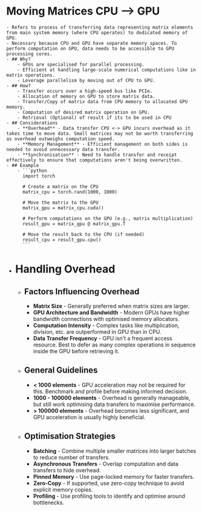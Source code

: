# Moving Matrices CPU --> GPU
	- Refers to process of transferring data representing matrix elements from main system memory (where CPU operates) to dedicated memory of GPU.
	- Necessary because CPU and GPU have separate memory spaces. To perform computation on GPU, data needs to be accessible to GPU processing cores.
	- ## Why?
		- GPUs are specialised for parallel processing.
		- Efficient at handling large-scale numerical computations like in matrix operations.
		- Leverage parallelism by moving out of CPU to GPU.
	- ## How?
		- Transfer occurs over a high-speed bus like PCIe.
		- Allocation of memory on GPU to store matrix data.
		- Transfer/Copy of matrix data from CPU memory to allocated GPU memory.
		- Computation of desired matrix operation on GPU.
		- Retrieval (Optional) of result if its to be used in CPU
	- ## Considerations
		- **Overhead** - Data transfer CPU <-> GPU incurs overhead as it takes time to move data. Small matrices may not be worth transferring as overhead outweighs computation speed.
		- **Memory Management** - Efficient management on both sides is needed to avoid unnecessary data transfer.
		- **Synchronisation** - Need to handle transfer and receipt effectively to ensure that computations aren't being overwritten.
	- ## Example
		- ```python
		  import torch
		  
		  # Create a matrix on the CPU
		  matrix_cpu = torch.rand(1000, 1000)
		  
		  # Move the matrix to the GPU
		  matrix_gpu = matrix_cpu.cuda()
		  
		  # Perform computations on the GPU (e.g., matrix multiplication)
		  result_gpu = matrix_gpu @ matrix_gpu.T 
		  
		  # Move the result back to the CPU (if needed)
		  result_cpu = result_gpu.cpu()
		  ```
- # Handling Overhead
	- ## Factors Influencing Overhead
		- **Matrix Size** - Generally preferred when matrix sizes are larger.
		- **GPU Architecture and Bandwidth** - Modern GPUs have higher bandwidth connections with optimised memory allocators.
		- **Computation Intensity** - Complex tasks like multiplication, division, etc. are outperformed in GPU than in CPU.
		- **Data Transfer Frequency** - GPU isn't a frequent access resource. Best to defer as many complex operations in sequence inside the GPU before retrieving it.
	- ## General Guidelines
		- **< 1000 elements** - GPU acceleration may not be required for this. Benchmark and profile before making informed decision.
		- **1000 - 100000 elements** - Overhead is generally manageable, but still work optimising data transfers to maximise performance.
		- **> 100000 elements** - Overhead becomes less significant, and GPU acceleration is usually highly beneficial.
	- ## Optimisation Strategies
		- **Batching** - Combine multiple smaller matrices into larger batches to reduce number of transfers.
		- **Asynchronous Transfers** - Overlap computation and data transfers to hide overhead.
		- **Pinned Memory** - Use page-locked memory for faster transfers.
		- **Zero-Copy** - If supported, use zero-copy technique to avoid explicit memory copies.
		- **Profiling** - Use profiling tools to identify and optimise around bottlenecks.